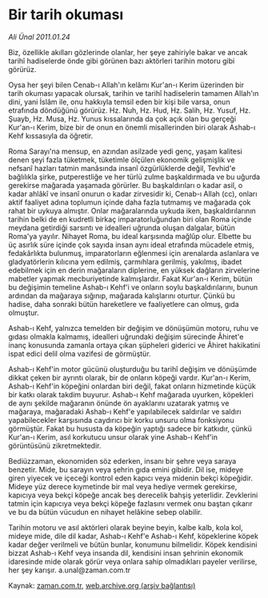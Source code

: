# Bir tarih okuması

*Ali Ünal 2011.01.24*

<td class="columnist-detail">
<p>Biz, özellikle akılları gözlerinde olanlar, her şeye zahiriyle bakar ve ancak tarihî hadiselerde önde gibi görünen bazı aktörleri tarihin motoru gibi görürüz.</p>
<p>
<div id="haberMetinDiv">
<p>Oysa her şeyi bilen Cenab-ı Allah'ın kelâmı Kur'an-ı Kerim üzerinden bir tarih okuması yapacak olursak, tarihin ve tarihî hadiselerin tamamen Allah'ın dini, yani İslâm ile, onu hakkıyla temsil eden bir kişi bile varsa, onun etrafında döndüğünü görürüz. Hz. Nuh, Hz. Hud, Hz. Salih, Hz. Yusuf, Hz. Şuayb, Hz. Musa, Hz. Yunus kıssalarında da çok açık olan bu gerçeği Kur'an-ı Kerim, bize bir de onun en önemli misallerinden biri olarak Ashab-ı Kehf kıssasıyla da öğretir.
<p>Roma Sarayı'na mensup, en azından asilzade yedi genç, yaşam kalitesi denen şeyi fazla tüketmek, tüketimle ölçülen ekonomik gelişmişlik ve nefsanî hazları tatmin manâsında insanî özgürlüklerde değil, Tevhid'e bağlılıkla şirke, putperestliğe ve her türlü zulme başkaldırmada ve bu uğurda gerekirse mağarada yaşamada görürler. Bu başkaldırıları o kadar asil, o kadar ahlâkî ve insanî onurun o kadar zirvesidir ki, Cenab-ı Allah (cc), onları aktif faaliyet adına toplumun içinde daha fazla tutmamış ve mağarada çok rahat bir uykuya almıştır. Onlar mağaralarında uykuda iken, başkaldırılarının tarihin belki de en kudretli birkaç imparatorluğundan biri olan Roma içinde meydana getirdiği sarsıntı ve idealleri uğrunda oluşan dalgalar, bütün Roma'ya yayılır. Nihayet Roma, bu ideal karşısında mağlûp olur. Elbette bu üç asırlık süre içinde çok sayıda insan aynı ideal etrafında mücadele etmiş, fedakârlıkta bulunmuş, imparatorların eğlenmesi için arenalarda aslanlara ve gladyatörlerin kılıcına yem edilmiş, çarmıhlara gerilmiş, yakılmış, ibadet edebilmek için en derin mağaraların diplerine, en yüksek dağların zirvelerine mabetler yapmak mecburiyetinde kalmışlardır. Fakat Kur'an-ı Kerim, bütün bu değişimin temeline Ashab-ı Kehf'i ve onların soylu başkaldırılarını, bunun ardından da mağaraya sığınıp, mağarada kalışlarını oturtur. Çünkü bu hadise, daha sonraki bütün hareketlere ve faaliyetlere can olmuş, gıda olmuştur.
<p>Ashab-ı Kehf, yalnızca temelden bir değişim ve dönüşümün motoru, ruhu ve gıdası olmakla kalmamış, idealleri uğrundaki değişim sürecinde Âhiret'e inanç konusunda zamanla ortaya çıkan şüpheleri giderici ve Âhiret hakikatini ispat edici delil olma vazifesi de görmüştür.
<p>Ashab-ı Kehf'in motor gücünü oluşturduğu bu tarihî değişim ve dönüşümde dikkat çeken bir ayrıntı olarak, bir de onların köpeği vardır. Kur'an-ı Kerim, Ashab-ı Kehf'in köpeğini onlardan biri değil, fakat onların hizmetinde küçük bir katkı olarak takdim buyurur. Ashab-ı Kehf mağarada uyurken, köpekleri de aynı şekilde mağaranın önünde ön ayaklarını uzatarak yatmış ve mağaraya, mağaradaki Ashab-ı Kehf'e yapılabilecek saldırılar ve saldırı yapabilecekler karşısında caydırıcı bir korku unsuru olma fonksiyonu görmüştür. Fakat bu hususta da köpeğin yaptığı sadece bir katkıdır, çünkü Kur'an-ı Kerim, asıl korkutucu unsur olarak yine Ashab-ı Kehf'in görüntüsünü zikretmektedir.
<p>Bediüzzaman, ekonomiden söz ederken, insanı bir şehre veya saraya benzetir. Mide, bu sarayın veya şehrin gıda emini gibidir. Dil ise, mideye giren yiyecek ve içeceği kontrol eden kapıcı veya midenin bekçi köpeğidir. Mideye yüz derece kıymetinde bir mal veya hediye vermek gerekirse, kapıcıya veya bekçi köpeğe ancak beş derecelik bahşiş yeterlidir. Zevklerini tatmin için kapıcıya veya bekçi köpeğe fazlasını vermek onu baştan çıkarır ve bu da bütün vücudun en nihayet helâkine sebep olabilir.
<p>Tarihin motoru ve asıl aktörleri olarak beyine beyin, kalbe kalb, kola kol, mideye mide, dile dil kadar, Ashab-ı Kehf'e Ashab-ı Kehf, köpeklerine köpek kadar değer verilmeli ve bütün bunlar, konumunu bilmelidir. Köpek kendisini bizzat Ashab-ı Kehf veya insanda dil, kendisini insan şehrinin ekonomik idaresinde mide olarak görür veya onlara sahip olmadıkları payeler verilirse, her şey karışır. a.unal@zaman.com.tr
<p></p></p></p></p></p></p></p></div>
</p>
<a href="http://web.archive.org/web/20110128053011/mailto:ali.unal@zaman.com.tr">
</a></td>

Kaynak: [zaman.com.tr](http://zaman.com.tr/yazar.do?yazino=1083369), [web.archive.org (arşiv bağlantısı)](http://web.archive.org/web/20110128053011/http://zaman.com.tr:80/yazar.do?yazino=1083369)
